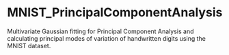 # MNIST_PrincipalComponentAnalysis
Multivariate Gaussian fitting for Principal Component Analysis and calculating principal modes of variation of handwritten digits using the MNIST dataset.
